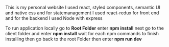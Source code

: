 This is my personal website I used react, styled components, semantic UI and native css and for statemanagement I used react-redux for front end and for the backend I used Node with express

To run application locally go to 
**Root Folder**
enter
**npm install**
next go to the client folder
and enter
**npm install**
wait for each npm commands to finish installing 
then go back to the root Folder
then enter
**npm run dev**
